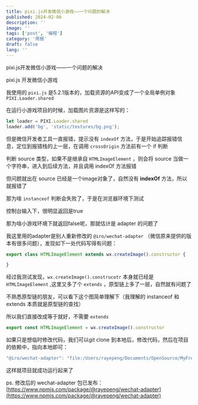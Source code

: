 ```yaml
---
title: pixi.js开发微信小游戏——一个问题的解决
published: 2024-02-06
description: ''
image: ''
tags: ['post', '编程']
category: '周报'
draft: false
lang: ''
---
```

 pixi.js开发微信小游戏——一个问题的解决


<!-- ![biaoti11](./attachments/QmVL9ynLrcVmJx8AgPLNH4JX4iV6yC37vQmUYtvaYXxxME.png) -->


 pixi.js 开发微信小游戏

我使用的 `pixi.js`  是5.2.1版本的，加载资源的API变成了一个全局单例对象 `PIXI.Loader.shared`  

在运行小游戏项目的时候，加载图片资源是这样写的：

```jsx
let loader = PIXI.Loader.shared
loader.add('bg', 'static/textures/bg.png');
```

但是微信开发者工具一直报错，提示没有 `indexOf`  方法，于是开始追踪报错信息，定位到报错栈的上一层，在调用 `crossOrigin`  方法前有一个 if 判断

判断 source 类型，如果不是继承自 `HTMLImageElement`  ，则会将 source 当做一个字符串，进入到后续方法，并且调用 indexOf 方法报错

但问题就出在 source 已经是一个image对象了，自然没有 **indexOf** 方法，所以就报错了

<!-- ![Untitled](./attachments/QmQ8bxjZNYsPDBu5cLdb74xGxzmZhJZZEgGPzsXpEAe1fT.png) -->

那为啥 `instanceof`  判断会失败了，于是在浏览器环境下测试

<!-- ![Untitled 1](./attachments/QmTPaNRUGy8dF2V1zDRFwC8XG4NwV5RTThrJrLBPAexgnd.png) -->

控制台输入下，很明显返回是true

<!-- ![Untitled 2](./attachments/QmTZpLAWqn2BCFUdJ71yv3fjpsxyW4McppKbtyoG5W6ZyZ.png) -->

那为啥小游戏环境下就返回false呢，那就估计是 adapter 的问题了

我这里用的adapter是别人重新修改的 `@iro/wechat-adapter`  （微信原来提供的版本有很多问题），发现如下一处代码写得有问题：

```jsx
export class HTMLImageElement extends wx.createImage().constructor {

}
```

经过我测试发现，`wx.createImage().construcotr` 本身就已经是 `HTMLImageElement` ,这里又多了个 `extends`  ，原型链上多了一层，自然就有问题了

不熟悉原型链的朋友，可以看下这个图简单理解下（我理解的 instanceof 和 extends 本质就是原型链的查找）

<!-- ![Untitled 3](./attachments/QmXCAMDtuap17gs74GGKBUUqkZBqkMKfquAStbhTXXGfcX.png) -->

所以我们直接改成等于就好，不需要 `extends` 

```jsx
export const HTMLImageElement = wx.createImage().constructor
```

如果只是想临时修改代码，我们可以git clone 到本地后，修改代码，然后在项目的依赖中，指向本地即可：

```jsx
"@iro/wechat-adapter": "file:/Users/rayepeng/Documents/OpenSource/MyFrontEndCode/wechat-adapter/src/",
```

这样就项目就成功运行起来了

ps. 修改后的 wechat-adapter 包已发布： [https://www.npmjs.com/package/@rayepeng/wechat-adapter](https://www.npmjs.com/package/@rayepeng/wechat-adapter)